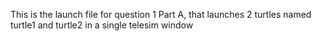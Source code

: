 This is the launch file for question 1 Part A, 
that launches 2 turtles named turtle1 and turtle2
in a single telesim window